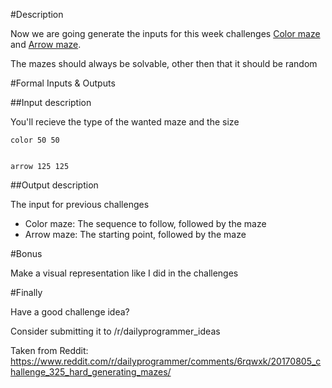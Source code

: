 #Description

Now we are going generate the inputs for this week challenges [Color maze](https://www.reddit.com/r/dailyprogrammer/comments/6qutez/20170801_challenge_325_easy_color_maze/) and [Arrow maze](https://www.reddit.com/r/dailyprogrammer/comments/6rb98p/20170803_challenge_325_intermediate_arrow_maze/).

The mazes should always be solvable, other then that it should be random

#Formal Inputs & Outputs

##Input description

You'll recieve the type of the wanted maze and the size

    color 50 50
    
    
    arrow 125 125

##Output description

The input for previous challenges

 - Color maze: The sequence to follow, followed by the maze
 - Arrow maze: The starting point, followed by the maze


#Bonus

Make a visual representation like I did in the challenges

#Finally

Have a good challenge idea?

Consider submitting it to /r/dailyprogrammer_ideas

Taken from Reddit: https://www.reddit.com/r/dailyprogrammer/comments/6rqwxk/20170805_challenge_325_hard_generating_mazes/